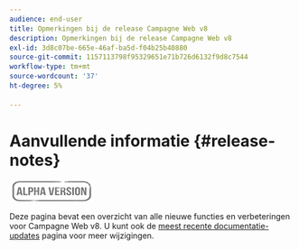 ```yaml
---
audience: end-user
title: Opmerkingen bij de release Campagne Web v8
description: Opmerkingen bij de release Campagne Web v8
exl-id: 3d8c07be-665e-46af-ba5d-f04b25b40880
source-git-commit: 1157113798f95329651e71b726d6132f9d8c7544
workflow-type: tm+mt
source-wordcount: '37'
ht-degree: 5%

---
```


# Aanvullende informatie {#release-notes}

![](../assets/do-not-localize/badge.png)

Deze pagina bevat een overzicht van alle nieuwe functies en verbeteringen voor Campagne Web v8. U kunt ook de [meest recente documentatie-updates](documentation-updates.md) pagina voor meer wijzigingen.
